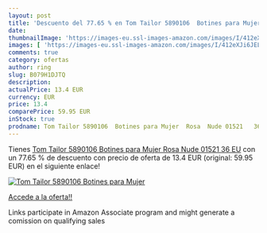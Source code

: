 ```yaml
---
layout: post
title: 'Descuento del 77.65 % en Tom Tailor 5890106  Botines para Mujer  '
date: 
thumbnailImage: 'https://images-eu.ssl-images-amazon.com/images/I/412eXJi6JEL._SL200_.jpg'
images: [ 'https://images-eu.ssl-images-amazon.com/images/I/412eXJi6JEL._SL200_.jpg' ]
comments: true
category: ofertas
author: ring
slug: B079H1DJTQ
description:
actualPrice: 13.4 EUR
currency: EUR
price: 13.4
comparePrice: 59.95 EUR
inStock: true
prodname: Tom Tailor 5890106  Botines para Mujer  Rosa  Nude 01521   36 EU
---
```


Tienes [Tom Tailor 5890106  Botines para Mujer  Rosa  Nude 01521   36 EU](https://www.amazon.es/dp/B079H1DJTQ/?tag=tolees-21) con un 77.65 % de descuento con precio de oferta de 13.4 EUR (original: 59.95 EUR) en el siguiente enlace!

[![Tom Tailor 5890106  Botines para Mujer  ](https://images-eu.ssl-images-amazon.com/images/I/412eXJi6JEL._SL200_.jpg)](https://www.amazon.es/dp/B079H1DJTQ/?tag=tolees-21)

[Accede a la oferta!!](https://www.amazon.es/dp/B079H1DJTQ/?tag=tolees-21)

Links participate in Amazon Associate program and might generate a comission on qualifying sales


